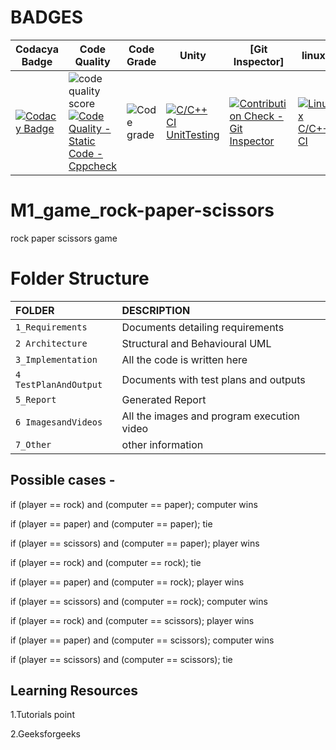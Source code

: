 
# BADGES
| Codacya Badge | Code Quality | Code Grade | Unity |[Git Inspector] |  linux  | windows  |
|---------------|--------------|------------|-------|----------------|---------|----------|
[![Codacy Badge](https://app.codacy.com/project/badge/Grade/b42bf6bb81f443d78d75db4234548dd6)](https://www.codacy.com/gh/Usharani8/M1_game_rock-paper-scissors/dashboard?utm_source=github.com&amp;utm_medium=referral&amp;utm_content=Usharani8/M1_game_rock-paper-scissors&amp;utm_campaign=Badge_Grade)| ![code quality score](https://api.codiga.io/project/29975/score/svg)[![Code Quality - Static Code - Cppcheck](https://github.com/Usharani8/M1_game_rock-paper-scissors/actions/workflows/c-cpp.yml/badge.svg)](https://github.com/Usharani8/M1_game_rock-paper-scissors/actions/workflows/c-cpp.yml)|![Code grade](https://api.codiga.io/project/29975/status/svg)|[![C/C++ CI UnitTesting](https://github.com/Usharani8/M1_game_rock-paper-scissors/actions/workflows/unity.yml/badge.svg)](https://github.com/Usharani8/M1_game_rock-paper-scissors/actions/workflows/unity.yml)| [![Contribution Check - Git Inspector](https://github.com/Usharani8/M1_game_rock-paper-scissors/actions/workflows/gitinspector.yml/badge.svg)](https://github.com/Usharani8/M1_game_rock-paper-scissors/actions/workflows/gitinspector.yml)|[![Linux C/C++ CI](https://github.com/Usharani8/M1_game_rock-paper-scissors/actions/workflows/linux.yml/badge.svg)](https://github.com/Usharani8/M1_game_rock-paper-scissors/actions/workflows/linux.yml)|

# M1_game_rock-paper-scissors
rock paper scissors game

# Folder Structure
|FOLDER|DESCRIPTION|
|:-----|:----------|
|`1_Requirements`|Documents detailing requirements|
|`2 Architecture`|Structural and Behavioural UML|
|`3_Implementation`|All the code is written here|
|`4 TestPlanAndOutput`|Documents with test plans and outputs|
|`5_Report`|Generated Report|
|`6 ImagesandVideos`|All the images and program execution video|
|`7_Other`|other information|


## Possible cases -
if (player == rock) and (computer == paper); computer wins

if (player == paper) and (computer == paper); tie

if (player == scissors) and (computer == paper); player wins

if (player == rock) and (computer == rock); tie

if (player == paper) and (computer == rock); player wins

if (player == scissors) and (computer == rock); computer wins

if (player == rock) and (computer == scissors); player wins

if (player == paper) and (computer == scissors); computer wins

if (player == scissors) and (computer == scissors); tie

## Learning Resources
1.Tutorials point

2.Geeksforgeeks
